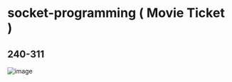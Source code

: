 # socket-programming ( Movie Ticket )
## 240-311
![image](https://user-images.githubusercontent.com/78994035/150670793-4328bf80-8e17-4a03-a0d1-665db4d471f0.png)
